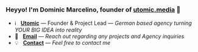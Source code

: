 ### Heyyo! I'm Dominic Marcelino, founder of [utomic.media](https://utomic.media) 👋

<!--
**Dominic-Marcelino/Dominic-Marcelino** is a ✨ _special_ ✨ repository because its `README.md` (this file) appears on your GitHub profile.
-->
* ℹ️ &nbsp; **[Utomic](https://utomic.media)** — Founder & Project Lead — _German based agency turning YOUR BIG IDEA into reality_
* 📩 &nbsp; **[Email](mailto:dominic.marcelino@utomic.media)** — _Reach out regarding any projects and Agency inquiries_
* 💡 &nbsp; **[Contact](https://utomic.media/kontakt)** — _Feel free to contact me_
